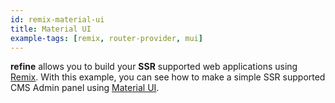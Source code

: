 ```yaml
---
id: remix-material-ui
title: Material UI
example-tags: [remix, router-provider, mui]
---
```


**refine** allows you to build your **SSR** supported web applications using [Remix](https://remix.run/). With this example, you can see how to make a simple SSR supported CMS Admin panel using [Material UI](https://mui.com/).

<CodeSandboxExample path="with-remix-material-ui" />
